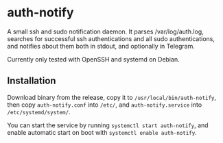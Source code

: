 # auth-notify

A small ssh and sudo notification daemon. It parses /var/log/auth.log, searches for successful ssh authentications
and all sudo authentications, and notifies about them both in stdout, and optionally in Telegram.

Currently only tested with OpenSSH and systemd on Debian.

## Installation

Download binary from the release, copy it to `/usr/local/bin/auth-notify`, then copy `auth-notify.conf` into
`/etc/`, and `auth-notify.service` into `/etc/systemd/system/`.

You can start the service by running `systemctl start auth-notify`, and enable automatic start on boot with
`systemctl enable auth-notify`.